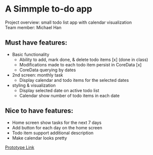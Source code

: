 # A Simmple to-do app

Project overview: small todo list app with calendar visualization  
Team member: Michael Han


## Must have features:
- Basic functionality
  - Ability to add, mark done, & delete todo items [x] (done in class)
  - Modifications made to each todo item persist in CoreData [x]
  - CoreData querying by dates
- 2nd screen: monthly task 
  - Display calendar and todo items for the selected dates 
- styling & visualization
  - Display selected date on active todo list
  - Calendar show number of todo items in each date 


## Nice to have features:
- Home screen show tasks for the next 7 days
- Add button for each day on the home screen
- Todo item support additional description
- Make calendar looks pretty


<a href="https://www.figma.com/proto/zpI5fcOadWoQ7kwHPzlLgb/Untitled?page-id=0%3A1&node-id=2%3A2&viewport=241%2C48%2C1.02&scaling=scale-down&starting-point-node-id=2%3A2">Prototype Link</a>
